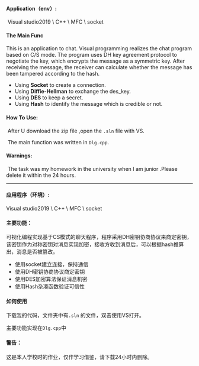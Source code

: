 #### Application（env）:

​	       Visual studio2019  \  C++  \  MFC  \  socket

#### The Main Func

This is an application to chat. Visual programming realizes the chat program based on C/S mode. The program uses DH key agreement protocol to negotiate the key, which encrypts the message as a symmetric key. After receiving the message, the receiver can calculate whether the message has been tampered according to the hash.

- Using **Socket** to create a connection.
- Using **Diffie-Hellman** to exchange the des_key.
- Using **DES** to keep a secret.
- Using **Hash** to identify the message which is credible or not.

#### How To Use:

​        After U download the zip file ,open the `.sln` file  with  VS.

​       The main function was written in `Dlg.cpp`.

#### Warnings:

​       The  task was my homework in the university when I am junior .Please delete it within the 24 hours.

------

#### 应用程序（环境）:

Visual studio2019  \  C++  \  MFC  \  socket

#### 主要功能：

可视化编程实现基于CS模式的聊天程序，程序采用DH密钥协商协议来商定密钥，该密钥作为对称密钥对消息实现加密，接收方收到消息后，可以根据hash推算出，消息是否被篡改。

- 使用socket建立连接，保持通信
- 使用DH密钥协商协议商定密钥
- 使用DES加密算法保证消息机密
- 使用Hash杂凑函数验证可信性

#### 如何使用

下载我的代码，文件夹中有`.sln` 的文件，双击使用VS打开。

主要功能实现在`Dlg.cpp`中

#### 警告：

这是本人学校时的作业，仅作学习借鉴，请下载24小时内删除。